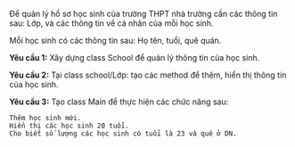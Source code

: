 Để quản lý hồ sơ học sinh của trường THPT nhà trường cần các thông tin sau: Lớp,  và các thông tin về cá nhân của mỗi học sinh.

Mỗi học sinh có các thông tin sau: Họ tên, tuổi, quê quán.




**Yêu cầu 1:** Xây dựng class School để quản lý thông tin của học sinh.

**Yêu cầu 2:** Tại class school/Lớp: tạo các method để  thêm, hiển thị thông tin của học sinh.

**Yêu cầu 3:** Tạo class Main để thực hiện các chức năng sau:

	Thêm học sinh mới.
	Hiển thị các học sinh 20 tuổi.
	Cho biết số lượng các học sinh có tuổi là 23 và quê ở DN.

